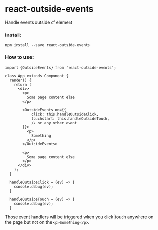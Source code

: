 # react-outside-events

Handle events outside of element

### Install:
```
npm install --save react-outside-events
```

### How to use:
```
import {OutsideEvents} from 'react-outside-events';

class App extends Component {
  render() {
    return (
      <div>
        <p>
          Some page content else
        </p>
        
        <OutsideEvents on={{
            click: this.handleOutsideClick,
            touchstart: this.handleOutsideTouch,
            // or any other event
        }}>
          <p>
            Something
          </p>
        </OutsideEvents>
        
        <p>
          Some page content else
        </p>
      </div>
    );
  }

  handleOutsideClick = (ev) => {
    console.debug(ev);
  }
  
  handleOutsideTouch = (ev) => {
    console.debug(ev);
  }
```

Those event handlers will be triggered when you click|touch anywhere on the page but not on the `<p>Something</p>`.
